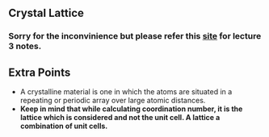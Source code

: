 

## Crystal Lattice

### Sorry for the inconvinience but please refer this [site](https://unread.parthshah.ml/notes/omAwLOv3wYSYrihgzYlu4.html) for lecture 3 notes.

## Extra Points

- A crystalline material is one in which the atoms are situated in a repeating or periodic array over large atomic distances.
- **Keep in mind that while calculating coordination number, it is the lattice which is considered and not the unit cell. A lattice a combination of unit cells.**

